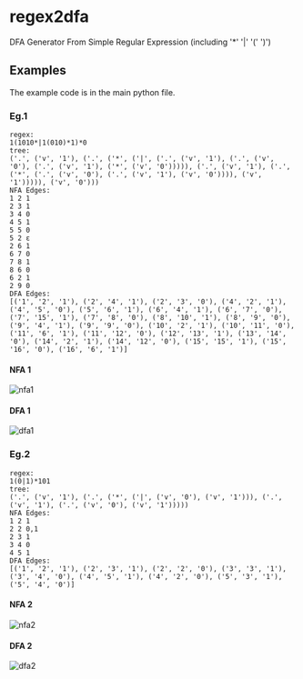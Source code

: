 # regex2dfa
DFA Generator From Simple Regular Expression (including '*' '|' '(' ')')

## Examples

The example code is in the main python file.

### Eg.1

```
regex:
1(1010*|1(010)*1)*0
tree:
('.', ('v', '1'), ('.', ('*', ('|', ('.', ('v', '1'), ('.', ('v', '0'), ('.', ('v', '1'), ('*', ('v', '0'))))), ('.', ('v', '1'), ('.', ('*', ('.', ('v', '0'), ('.', ('v', '1'), ('v', '0')))), ('v', '1'))))), ('v', '0')))
NFA Edges:
1 2 1
2 3 1
3 4 0
4 5 1
5 5 0
5 2 ε
2 6 1
6 7 0
7 8 1
8 6 0
6 2 1
2 9 0
DFA Edges:
[('1', '2', '1'), ('2', '4', '1'), ('2', '3', '0'), ('4', '2', '1'), ('4', '5', '0'), ('5', '6', '1'), ('6', '4', '1'), ('6', '7', '0'), ('7', '15', '1'), ('7', '8', '0'), ('8', '10', '1'), ('8', '9', '0'), ('9', '4', '1'), ('9', '9', '0'), ('10', '2', '1'), ('10', '11', '0'), ('11', '6', '1'), ('11', '12', '0'), ('12', '13', '1'), ('13', '14', '0'), ('14', '2', '1'), ('14', '12', '0'), ('15', '15', '1'), ('15', '16', '0'), ('16', '6', '1')]
```

#### NFA 1
![nfa1](https://raw.githubusercontent.com/xuhongxu96/regex2dfa/master/nfa1.png)
#### DFA 1
![dfa1](https://raw.githubusercontent.com/xuhongxu96/regex2dfa/master/dfa1.png)

### Eg.2

```
regex:
1(0|1)*101
tree:
('.', ('v', '1'), ('.', ('*', ('|', ('v', '0'), ('v', '1'))), ('.', ('v', '1'), ('.', ('v', '0'), ('v', '1')))))
NFA Edges:
1 2 1
2 2 0,1
2 3 1
3 4 0
4 5 1
DFA Edges:
[('1', '2', '1'), ('2', '3', '1'), ('2', '2', '0'), ('3', '3', '1'), ('3', '4', '0'), ('4', '5', '1'), ('4', '2', '0'), ('5', '3', '1'), ('5', '4', '0')]
```

#### NFA 2
![nfa2](https://raw.githubusercontent.com/xuhongxu96/regex2dfa/master/nfa2.png)
#### DFA 2
![dfa2](https://raw.githubusercontent.com/xuhongxu96/regex2dfa/master/dfa2.png)
